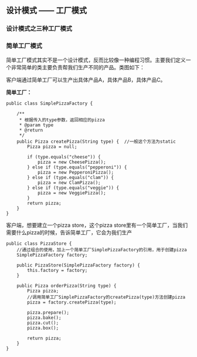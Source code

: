 ## 设计模式 —— 工厂模式

### 设计模式之三种工厂模式

### 简单工厂模式

简单工厂模式其实不是一个设计模式，反而比较像一种编程习惯。主要我们定义一个非常简单的类主要负责帮我们生产不同的产品。类图如下：

客户端通过简单工厂可以生产出具体产品A，具体产品B，具体产品C。

**简单工厂：**

```
public class SimplePizzaFactory {

    /**
     * 根据传入的type参数，返回相应的pizza
     * @param type
     * @return
     */
    public Pizza createPizza(String type) {  //一般这个方法为static
        Pizza pizza = null;

        if (type.equals("cheese")) {
            pizza = new CheesePizza();
        } else if (type.equals("pepperoni")) {
            pizza = new PepperoniPizza();
        } else if (type.equals("clam")) {
            pizza = new ClamPizza();
        } else if (type.equals("veggie")) {
            pizza = new VeggiePizza();
        }
        return pizza;
    }
}

```

客户端，想要建立一个pizza store，这个pizza store里有一个简单工厂，当我们需要什么pizza的时候，告诉简单工厂，它会为我们生产

```
public class PizzaStore {
    //通过组合的使用，加上一个简单工厂SimplePizzaFactory的引用，用于创建pizza
    SimplePizzaFactory factory;
 
    public PizzaStore(SimplePizzaFactory factory) { 
        this.factory = factory;
    }
 
    public Pizza orderPizza(String type) {
        Pizza pizza;
        //调用简单工厂SimplePizzaFactory的createPizza(type)方法创建pizza
        pizza = factory.createPizza(type);
 
        pizza.prepare();
        pizza.bake();
        pizza.cut();
        pizza.box();

        return pizza;
    }
}
```
